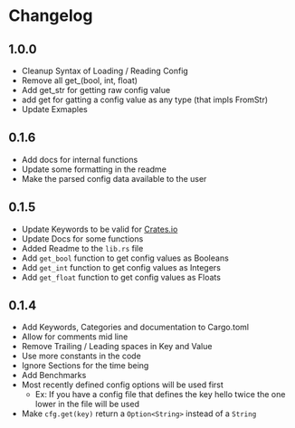 # Changelog
## 1.0.0
- Cleanup Syntax of Loading / Reading Config
- Remove all get_(bool, int, float)
- Add get_str for getting raw config value
- add get<T> for gatting a config value as any type (that impls FromStr)
- Update Exmaples

## 0.1.6
- Add docs for internal functions
- Update some formatting in the readme
- Make the parsed config data available to the user

## 0.1.5
- Update Keywords to be valid for [Crates.io](crates.io)
- Update Docs for some functions
- Added Readme to the `lib.rs` file
- Add `get_bool` function to get config values as Booleans
- Add `get_int` function to get config values as Integers
- Add `get_float` function to get config values as Floats

## 0.1.4
 - Add Keywords, Categories and documentation to Cargo.toml
 - Allow for comments mid line
 - Remove Trailing / Leading spaces in Key and Value
 - Use more constants in the code
 - Ignore Sections for the time being
 - Add Benchmarks
 - Most recently defined config options will be used first
    - Ex: If you have a config file that defines the key hello twice the one lower in the file will be used
- Make `cfg.get(key)` return a `Option<String>` instead of a `String`
